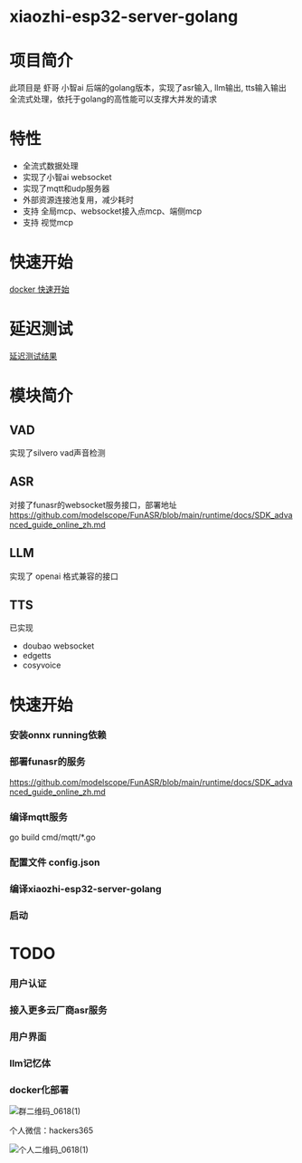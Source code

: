# xiaozhi-esp32-server-golang
# 项目简介
此项目是 虾哥 小智ai 后端的golang版本，实现了asr输入, llm输出, tts输入输出 全流式处理，依托于golang的高性能可以支撑大并发的请求

# 特性
- 全流式数据处理
- 实现了小智ai websocket
- 实现了mqtt和udp服务器
- 外部资源连接池复用，减少耗时
- 支持 全局mcp、websocket接入点mcp、端侧mcp
- 支持 视觉mcp

# 快速开始
[docker 快速开始](doc/docker.md)

# 延迟测试
[延迟测试结果](doc/delay_test.md)
# 模块简介
## VAD
实现了silvero vad声音检测
## ASR
对接了funasr的websocket服务接口，部署地址 https://github.com/modelscope/FunASR/blob/main/runtime/docs/SDK_advanced_guide_online_zh.md
## LLM
实现了 openai 格式兼容的接口
## TTS
已实现
- doubao websocket
- edgetts   
- cosyvoice
    
# 快速开始

### 安装onnx running依赖
### 部署funasr的服务
https://github.com/modelscope/FunASR/blob/main/runtime/docs/SDK_advanced_guide_online_zh.md
### 编译mqtt服务
go build cmd/mqtt/*.go
### 配置文件 config.json
### 编译xiaozhi-esp32-server-golang
### 启动

# TODO
### 用户认证
### 接入更多云厂商asr服务
### 用户界面
### llm记忆体
### docker化部署


![群二维码_0618(1)](https://github.com/user-attachments/assets/9b444c38-52a3-4f00-95e4-137b20d1c4fe)




个人微信：hackers365

![个人二维码_0618(1)](https://github.com/user-attachments/assets/ac866b29-8cd3-4227-9c53-bf3e9738a056)

